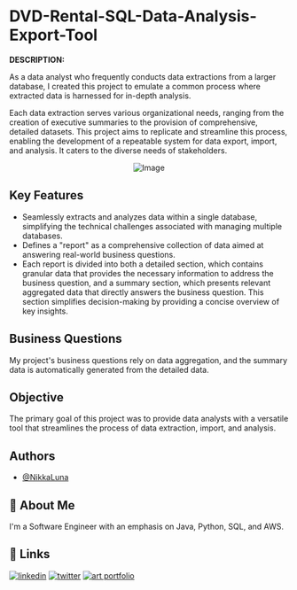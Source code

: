
# DVD-Rental-SQL-Data-Analysis-Export-Tool

**DESCRIPTION:**

As a data analyst who frequently conducts data extractions from a larger database, I created this project to emulate a common process where extracted data is harnessed for in-depth analysis. 

Each data extraction serves various organizational needs, ranging from the creation of executive summaries to the provision of comprehensive, detailed datasets. This project aims to replicate and streamline this process, enabling the development of a repeatable system for data export, import, and analysis. It caters to the diverse needs of stakeholders.


<div style="text-align: center;">
  <img src="https://github.com/NikkaLuna/DVD-Rental-SQL-Data-Analysis-Export-Tool/assets/94496219/b85f1692-9748-489f-b746-eb7e5e933ad2" alt="Image">
</div>


## Key Features

- Seamlessly extracts and analyzes data within a single database, simplifying the technical challenges associated with managing multiple databases.
- Defines a "report" as a comprehensive collection of data aimed at answering real-world business questions.
- Each report is divided into both a detailed section, which contains granular data that provides the necessary information to address the business question, and a summary section, which presents relevant aggregated data that directly answers the business question. This section simplifies decision-making by providing a concise overview of key insights.

## Business Questions

My project's business questions rely on data aggregation, and the summary data is automatically generated from the detailed data.

## Objective

The primary goal of this project was to provide data analysts with a versatile tool that streamlines the process of data extraction, import, and analysis.



## Authors

- [@NikkaLuna](https://github.com/NikkaLuna)


## 🚀 About Me
I'm a Software Engineer with an emphasis on Java, Python, SQL, and AWS.  


## 🔗 Links
[![linkedin](https://img.shields.io/badge/linkedin-0A66C2?style=for-the-badge&logo=linkedin&logoColor=white)](https://www.linkedin.com/in/andrea-hayes-msml/)
[![twitter](https://img.shields.io/badge/twitter-1DA1F2?style=for-the-badge&logo=twitter&logoColor=white)](https://twitter.com/AHayes_Ninja_)
[![art portfolio](https://img.shields.io/badge/my_art-888?style=for-the-badge&logo=ko-fi&logoColor=white)](https://andreachristinehayes.wixsite.com/andreahayesart/)
